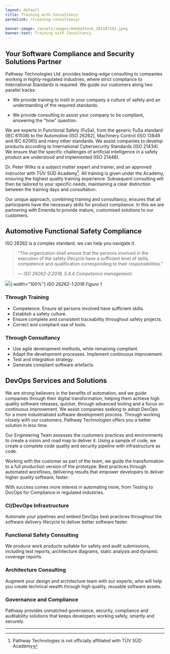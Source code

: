 ```yaml
---
layout: default
title: Training with Consultancy
permalink: /training-consultancy/

banner-image: /assets/images/AdobeStock_281187282.jpeg
banner-text: Training with Consultancy
---
```


## Your Software Compliance and Security Solutions Partner 

Pathway Technologies Ltd. provides leading-edge consulting to companies 
working in highly-regulated industries, where strict compliance to 
International Standards is required. We guide our customers along two 
parallel tracks: 

- We provide training to instil in your company a culture of safety and an 
understanding of the required standards. 

- We provide consulting to assist your company to be compliant, answering 
the "how" question. 

We are experts in Functional Safety (FuSa), from the generic FuSa standard (IEC 61508) to the 
Automotive (ISO 26262), Machinery Control (ISO 13849 and IEC 62061) and many other 
standards. We assist companies to develop products according to International Cybersecurity 
Standards (ISO 21434). We ensure that the specific challenges of artificial intelligence in a safety 
product are understood and implemented (ISO 21448).

Dr. Peter Wilks is a subject matter expert and trainer, and an approved 
instructor with TÜV SÜD Academy[^1]. All training is given under the Academy, 
ensuring the highest quality training experience. Subsequent consulting will 
then be tailored to your specific needs, maintaining a clear distinction 
between the training days and consultation.

Our unique approach, combining training and consultancy, ensures that all 
participants have the necessary skills for product compliance. In this we are 
partnering with Emenda to provide mature, customised solutions to our 
customers.

## Automotive Functional Safety Compliance

ISO 26262 is a complex standard, we can help you navigate it.

> "The organization shall ensure that the persons involved in the execution of the safety lifecycle have a sufficient level of skills, competence and qualification corresponding to their responsibilities."
>
> &mdash; <cite>ISO 26262-2:2018, 5.4.4 Competence management.</cite>

![](/assets/images/iso-26262/ISO26262-Figure1.png){:width="100%"}
*ISO 26262-1:2018 Figure 1*

### Through Training

- Competence. Ensure all persons involved have sufficient skills.
- Establish a safety culture.
- Ensure complete and consistent traceability throughout safety projects.
- Correct and compliant use of tools.

### Through Consultancy

- Use agile development methods, while remaining compliant.
- Adapt the development processes. Implement continuous improvement.
- Test and integration strategy.
- Generate compliant software artefacts.

## DevOps Services and Solutions

We are strong believers in the benefits of automation, and we guide companies through their digital transformation, helping them achieve high quality software releases, quicker, through advanced tooling and a focus on continuous improvement. We assist companies seeking to adopt DevOps for a more industrialised software development process. Through working closely with our customers, Pathway Technologies offers you a better solution in less time.

Our Engineering Team assesses the customers practices and environments to 
create a vision and road map to deliver it. Using a sample of  code, we create a complete 
code quality and security pipeline with infrastructure as code.

Working with the customer as part of the team, we guide the transformation to a full 
production version of the prototype. Best practices through automated workflows, 
delivering results that empower developers to deliver higher quality software, faster.

With success comes more interest in automating more, from Testing to DocOps for 
Compliance in regulated industries. 

### CI/DevOps Infrastructure

Automate your pipelines and embed DevOps best practices throughout the software delivery lifecycle to deliver better software faster.

### Functional Safety Consulting

We produce work products suitable for safety and audit submissions,
including test reports, architecture diagrams, static analysis and 
dynamic coverage reports.

### Architecture Consulting

Augment your design and architecture
team with our experts, who
will help you create technical 
wealth through high quality,
reusable software assets.

### Governance and Compliance

Pathway provides unmatched 
governance, security, compliance
and auditability solutions that 
keeps developers working safely, 
smartly and securely.


***

[^1]: Pathway Technologies is not officially affiliated with TÜV SÜD Academy
